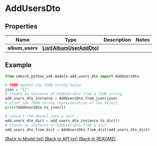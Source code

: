 # AddUsersDto


## Properties

Name | Type | Description | Notes
------------ | ------------- | ------------- | -------------
**album_users** | [**List[AlbumUserAddDto]**](AlbumUserAddDto.md) |  | 

## Example

```python
from immich_python_sdk.models.add_users_dto import AddUsersDto

# TODO update the JSON string below
json = "{}"
# create an instance of AddUsersDto from a JSON string
add_users_dto_instance = AddUsersDto.from_json(json)
# print the JSON string representation of the object
print(AddUsersDto.to_json())

# convert the object into a dict
add_users_dto_dict = add_users_dto_instance.to_dict()
# create an instance of AddUsersDto from a dict
add_users_dto_from_dict = AddUsersDto.from_dict(add_users_dto_dict)
```
[[Back to Model list]](../README.md#documentation-for-models) [[Back to API list]](../README.md#documentation-for-api-endpoints) [[Back to README]](../README.md)


